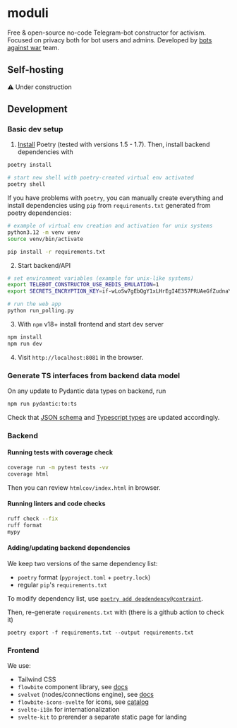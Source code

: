 # moduli

Free & open-source no-code Telegram-bot constructor for activism. Focused on privacy both for bot users and admins.
Developed by [bots against war](https://t.me/bots_against_war_bot) team.

## Self-hosting

:warning: Under construction

## Development

### Basic dev setup

1. [Install](https://python-poetry.org/docs/) Poetry (tested with versions 1.5 - 1.7). Then, install
   backend dependencies with

```bash
poetry install

# start new shell with poetry-created virtual env activated
poetry shell
```

If you have problems with `poetry`, you can manually create everything and install dependencies using `pip`
from `requirements.txt` generated from poetry dependencies:

```bash
# example of virtual env creation and activation for unix systems
python3.12 -m venv venv
source venv/bin/activate

pip install -r requirements.txt
```

2. Start backend/API

```sh
# set environment variables (example for unix-like systems)
export TELEBOT_CONSTRUCTOR_USE_REDIS_EMULATION=1
export SECRETS_ENCRYPTION_KEY=if-wLoSw7gEbQgY1xLHrEgI4E357PRUAeGfZudnaYu0=  # dummy value

# run the web app
python run_polling.py
```

3. With `npm` v18+ install frontend and start dev server

```bash
npm install
npm run dev
```

4. Visit `http://localhost:8081` in the browser.

### Generate TS interfaces from backend data model

On any update to Pydantic data types on backend, run

```bash
npm run pydantic:to:ts
```

Check that [JSON schema](data/schema.json) and
[Typescript types](frontend/src/api/types.ts) are updated accordingly.

### Backend

#### Running tests with coverage check

```bash
coverage run -m pytest tests -vv
coverage html
```

Then you can review `htmlcov/index.html` in browser.

#### Running linters and code checks

```bash
ruff check --fix
ruff format
mypy
```

#### Adding/updating backend dependencies

We keep two versions of the same dependency list:
- `poetry` format (`pyproject.toml` + `poetry.lock`)
- regular `pip`'s `requirements.txt`

To modify dependency list, use
[`poetry add depdendency@contraint`](https://python-poetry.org/docs/cli/#add).

Then, re-generate `requirements.txt` with (there is a github action to check it)

```shell
poetry export -f requirements.txt --output requirements.txt 
```

### Frontend

We use:
- Tailwind CSS
- `flowbite` component library, see [docs](https://flowbite-svelte.com/docs/pages/introduction)
- `svelvet` (nodes/connections engine), see [docs](https://svelvet.mintlify.app/introduction)
- `flowbite-icons-svelte` for icons, see [catalog](https://flowbite-svelte-icons.vercel.app/solid)
- `svelte-i18n` for internationalization
- `svelte-kit` to prerender a separate static page for landing

